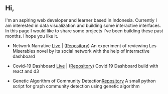 ## Hi,

I'm an aspiring web developer and learner based in Indonesia. Currently I am interested in data visualization and building some interactive interfaces. In this page I would like to share some projects I've been building these past months. I hope you like it. 

- Network Narrative [Live](https://hariswb.com/networknarrative) | ([Repository](https://github.com/hariswb/networknarrative)) 
An experiment of reviewing Les Miserables novel by its social network with the help of interractive dashboard

- Covid-19 Dashboard [Live](https://hariswb.com/covid19) | ([Repository](https://github.com/hariswb/covid19)) 
Covid 19 Dashboard build with react and d3 

- Genetic Algorithm of Community Detection[Repository](https://github.com/hariswb/ga-community-detection)
A small python script for graph community detection using genetic algorithm  
